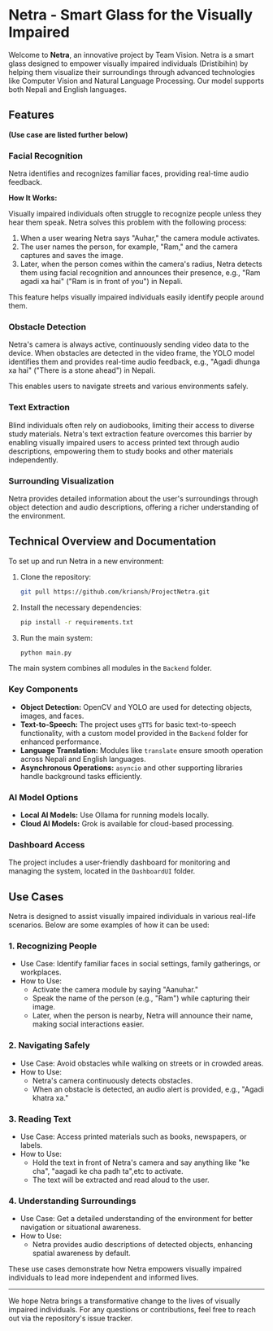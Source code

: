 # Netra - Smart Glass for the Visually Impaired

Welcome to **Netra**, an innovative project by Team Vision. Netra is a smart glass designed to empower visually impaired individuals (Dristibihin) by helping them visualize their surroundings through advanced technologies like Computer Vision and Natural Language Processing. Our model supports both Nepali and English languages.

## Features

**(Use case are listed further below)**

### Facial Recognition

Netra identifies and recognizes familiar faces, providing real-time audio feedback.

**How It Works:**

Visually impaired individuals often struggle to recognize people unless they hear them speak. Netra solves this problem with the following process:

1. When a user wearing Netra says "Auhar," the camera module activates.
2. The user names the person, for example, "Ram," and the camera captures and saves the image.
3. Later, when the person comes within the camera's radius, Netra detects them using facial recognition and announces their presence, e.g., "Ram agadi xa hai" ("Ram is in front of you") in Nepali.

This feature helps visually impaired individuals easily identify people around them.

### Obstacle Detection

Netra's camera is always active, continuously sending video data to the device. When obstacles are detected in the video frame, the YOLO model identifies them and provides real-time audio feedback, e.g., "Agadi dhunga xa hai" ("There is a stone ahead") in Nepali.

This enables users to navigate streets and various environments safely.

### Text Extraction

Blind individuals often rely on audiobooks, limiting their access to diverse study materials. Netra's text extraction feature overcomes this barrier by enabling visually impaired users to access printed text through audio descriptions, empowering them to study books and other materials independently.

### Surrounding Visualization

Netra provides detailed information about the user's surroundings through object detection and audio descriptions, offering a richer understanding of the environment.

## Technical Overview and Documentation

To set up and run Netra in a new environment:

1. Clone the repository:

   ```bash
   git pull https://github.com/kriansh/ProjectNetra.git
   ```

2. Install the necessary dependencies:

   ```bash
   pip install -r requirements.txt
   ```

3. Run the main system:
   ```bash
   python main.py
   ```

The main system combines all modules in the `Backend` folder.

### Key Components

- **Object Detection:** OpenCV and YOLO are used for detecting objects, images, and faces.
- **Text-to-Speech:** The project uses `gTTS` for basic text-to-speech functionality, with a custom model provided in the `Backend` folder for enhanced performance.
- **Language Translation:** Modules like `translate` ensure smooth operation across Nepali and English languages.
- **Asynchronous Operations:** `asyncio` and other supporting libraries handle background tasks efficiently.

### AI Model Options

- **Local AI Models:** Use Ollama for running models locally.
- **Cloud AI Models:** Grok is available for cloud-based processing.

### Dashboard Access

The project includes a user-friendly dashboard for monitoring and managing the system, located in the `DashboardUI` folder.

## Use Cases

Netra is designed to assist visually impaired individuals in various real-life scenarios. Below are some examples of how it can be used:

### 1. Recognizing People

- Use Case: Identify familiar faces in social settings, family gatherings, or workplaces.
- How to Use:
  - Activate the camera module by saying "Aanuhar."
  - Speak the name of the person (e.g., "Ram") while capturing their image.
  - Later, when the person is nearby, Netra will announce their name, making social interactions easier.

### 2. Navigating Safely

- Use Case: Avoid obstacles while walking on streets or in crowded areas.
- How to Use:
  - Netra's camera continuously detects obstacles.
  - When an obstacle is detected, an audio alert is provided, e.g., "Agadi khatra xa."

### 3. Reading Text

- Use Case: Access printed materials such as books, newspapers, or labels.
- How to Use:
  - Hold the text in front of Netra's camera and say anything like "ke cha", "aagadi ke cha padh ta",etc to activate.
  - The text will be extracted and read aloud to the user.

### 4. Understanding Surroundings

- Use Case: Get a detailed understanding of the environment for better navigation or situational awareness.
- How to Use:
  - Netra provides audio descriptions of detected objects, enhancing spatial awareness by default.

These use cases demonstrate how Netra empowers visually impaired individuals to lead more independent and informed lives.

---

We hope Netra brings a transformative change to the lives of visually impaired individuals. For any questions or contributions, feel free to reach out via the repository's issue tracker.
